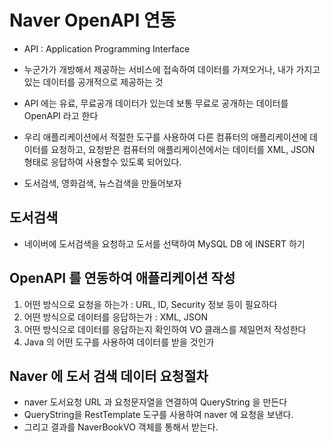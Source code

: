 # Naver OpenAPI 연동
* API : Application Programming Interface
* 누군가가 개방해서 제공하는 서비스에 접속하여 데이터를 가져오거나, 내가 가지고 있는 데이터를 공개적으로 제공하는 것
* API 에는 유료, 무료공개 데이터가 있는데 보통 무료로 공개하는 데이터를 OpenAPI 라고 한다
* 우리 애플리케이션에서 적절한 도구를 사용하여 다른 컴퓨터의 애플리케이션에 데이터를 요청하고, 요청받은 컴퓨터의 애플리케이션에서는 데이터를 XML, JSON 형태로 응답하여 사용할수 있도록 되어있다.

* 도서검색, 영화검색, 뉴스검색을 만들어보자

## 도서검색
* 네이버에 도서검색을 요청하고 도서를 선택하여 MySQL DB 에 INSERT 하기

## OpenAPI 를 연동하여 애플리케이션 작성
1. 어떤 방식으로 요청을 하는가 : URL, ID, Security 정보 등이 필요하다
2. 어떤 방식으로 데이터를 응답하는가 : XML, JSON
3. 어떤 방식으로 데이터를 응답하는지 확인하여 VO 클래스를 제일먼저 작성한다
4. Java 의 어떤 도구를 사용하여 데이터를 받을 것인가

## Naver 에 도서 검색 데이터 요청절차
* naver 도서요청 URL 과 요청문자열을 연결하여 QueryString 을 만든다
* QueryString을 RestTemplate 도구를 사용하여 naver 에 요청을 보낸다.
* 그리고 결과를 NaverBookVO 객체를 통해서 받는다.


